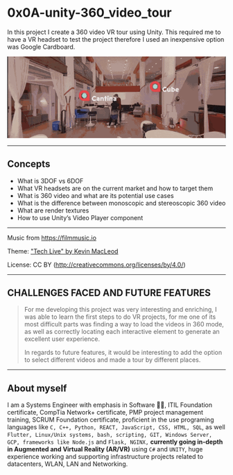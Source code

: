 # 0x0A-unity-360_video_tour

In this project I create a 360 video VR tour using Unity. This required me to have a VR headset to test the project therefore I used an inexpensive option was Google Cardboard.

![image](https://raw.githubusercontent.com/mateo-a/0x0A-unity-360_video_tour/main/test.gif)

---
## Concepts
- What is 3DOF vs 6DOF
- What VR headsets are on the current market and how to target them
- What is 360 video and what are its potential use cases
- What is the difference between monoscopic and stereoscopic 360 video
- What are render textures
- How to use Unity’s Video Player component

---
Music from <https://filmmusic.io>

Theme: ["Tech Live" by Kevin MacLeod](https://incompetech.com)

License: CC BY (http://creativecommons.org/licenses/by/4.0/)

---
## CHALLENGES FACED AND FUTURE FEATURES
> For me developing this project was very interesting and enriching, I was able to learn the first steps to do VR projects, for me one of its most difficult parts was finding a way to load the videos in 360 mode, as well as correctly locating each interactive element to generate an excellent user experience.
>
> In regards to future features, it would be interesting to add the option to select different videos and made a tour by different places.
---
## About myself
I am a Systems Engineer with emphasis in Software :man_technologist:, ITIL Foundation certificate, CompTia Network+ certificate, PMP project management training, SCRUM Foundation certificate, proficient in the use programing languages like `C, C++, Python, REACT, JavaScript, CSS, HTML, SQL`, as well `Flutter, Linux/Unix systems, bash, scripting, GIT, Windows Server, GCP, frameworks like Node.js` and `Flask, NGINX,` **currently going in-depth in Augmented and Virtual Reality (AR/VR)** using `C#` and `UNITY`, huge experience working and supporting infrastructure projects related to datacenters, WLAN, LAN and Networking.



